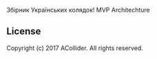 Збірник Українських колядок!
MVP Architechture

License
-------
Copyright (c) 2017 ACollider. All rights reserved.
